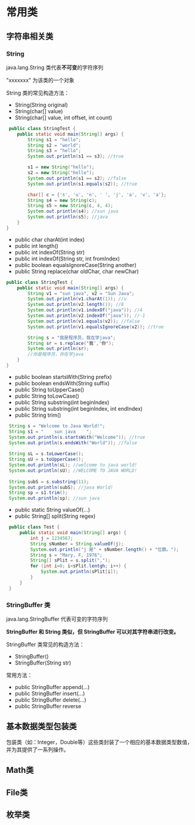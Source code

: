 # 常用类
## 字符串相关类
### String
 java.lang.String 类代表**不可变**的字符序列 

 "xxxxxxx" 为该类的一个对象

 String 类的常见构造方法：
- String(String original)
- String(char[] value)
- String(char[] value, int offset, int count)
```java
 public class StringTest {
    public static void main(String[] args) {
        String s1 = "hello";
        String s2 = "world";
        String s3 = "hello";
        System.out.println(s1 == s3); //true

        s1 = new String("hello");
        s2 = new String("hello");
        System.out.println(s1 == s2); //false
        System.out.println(s1.equals(s2)); //true

        char[] c = {'s', 'u', 'n', ' ', 'j', 'a', 'v', 'a'};
        String s4 = new String(c);
        String s5 = new String(c, 4, 4);
        System.out.println(s4); //sun java
        System.out.println(s5); //java
    }
}
```

- public char charAt(int index) 
- public int length()
- public int indexOf(String str)
- public int indexOf(String str, int fromIndex)
- public boolean equalsIgnoreCase(String another)
- public String replace(char oldChar, char newChar)

```java
public class StringTest {
    public static void main(String[] args) {
        String v1 = "sun java", v2 = "Sun Java";
        System.out.println(v1.charAt(1)); //u
        System.out.println(v2.length()); //8
        System.out.println(v1.indexOf("java")); //4
        System.out.println(v2.indexOf("java")); //-1
        System.out.println(v1.equals(v2)); //false
        System.out.println(v1.equalsIgnoreCase(v2)); //true

        String s = "我是程序员，我在学java";
        String sr = s.replace('我','你');
        System.out.println(sr);
        //你是程序员，你在学java
    }
}
```

- public boolean startsWith(String prefix)
- public boolean endsWith(String suffix)
- public String toUpperCase()
- public String toLowCase()
- public String substring(int beginIndex)
- public String substring(int beginIndex, int endIndex)
- public String trim()

```java
 String s = "Welcome to Java World!";
 String s1 = "    sun java    ";
 System.out.println(s.startsWith("Welcome")); //true
 System.out.println(s.endsWith("World")); //false
 
 String sL = s.toLowerCase();
 String sU = s.toUpperCase();
 System.out.println(sL); //welcome to java world!
 System.out.println(sU); //WELCOME TO JAVA WORLD!
 
 String subS = s.substring(11);
 System.out.println(subS); //java World!
 String sp = s1.trim();
 System.out.println(sp); //sun java
```
- public static String valueOf(...) 
- public String[] split(String regex)
```java
 public class Test {
     public static void main(String[] args) {
         int j = 1234567;
         String sNumber = String.valueOf(j);
         System.out.println("j 是" + sNumber.length() + "位数。");
         String s = "Mary, F, 1976";
         String[] sPlit = s.split(",");
         for (int i=0; i<sPlit.lentgh; i++) {
             System.out.println(sPlit[i]);
         }
     }
 }
```

### StringBuffer 类
java.lang.StringBuffer 代表可变的字符序列

**StringBuffer 和 String 类似，但 StringBuffer 可以对其字符串进行改变。**

StringBuffer 类常见的构造方法：
- StringBuffer()
- StringBuffer(String str)

常用方法：
- public StringBuffer append(...)
- public StringBuffer insert(...)
- public StringBuffer delete(...)
- public StringBuffer reverse






## 基本数据类型包装类
包装类（如：Integer，Double等）这些类封装了一个相应的基本数据类型数值，并为其提供了一系列操作。


## Math类
## File类
## 枚举类 
